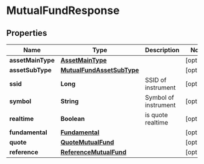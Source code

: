 # MutualFundResponse

## Properties
Name | Type | Description | Notes
------------ | ------------- | ------------- | -------------
**assetMainType** | [**AssetMainType**](AssetMainType.md) |  |  [optional]
**assetSubType** | [**MutualFundAssetSubType**](MutualFundAssetSubType.md) |  |  [optional]
**ssid** | **Long** | SSID of instrument |  [optional]
**symbol** | **String** | Symbol of instrument |  [optional]
**realtime** | **Boolean** | is quote realtime |  [optional]
**fundamental** | [**Fundamental**](Fundamental.md) |  |  [optional]
**quote** | [**QuoteMutualFund**](QuoteMutualFund.md) |  |  [optional]
**reference** | [**ReferenceMutualFund**](ReferenceMutualFund.md) |  |  [optional]
